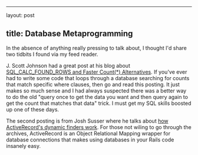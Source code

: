 <hr />

<p>layout: post</p>

<h2>title: Database Metaprogramming</h2>

<p>
In the absence of anything really pressing to talk about, I thought I'd share two tidbits I found via my feed reader.
</p>

<p>
J. Scott Johnson had a great post at his blog about <a href="http://fuzzyblog.com/archives/2006/08/12/sql_calc_found_rows-and-faster-count-alternatives/">SQL_CALC_FOUND_ROWS and Faster Count(*) Alternatives</a>.  If you've ever had to write some code that loops through a database searching for counts that match specific where clauses, then go and read this posting.  It just makes so much sense and I had always suspected there was a better way to do the old "query once to get the data you want and then query again to get the count that matches that data" trick.  I must get my SQL skills boosted up one of these days.
</p>

<p>The second posting is from Josh Susser where he talks about <a href=http://blog.hasmanythrough.com/articles/2006/08/13/how-dynamic-finders-work>how ActiveRecord's dynamic finders work</a>.  For those not wiling to go through the archives, ActiveRecord is an Object Relational Mapping wrapper for database connections that makes using databases in your Rails code insanely easy.  <a href="http://www.cakephp.org>CakePHP</a> has it's own ORM stuff and I've been thinking about trying to find a way to expand the findByFoo to be able to handle findByFooAndBar, which it currently does not support.
</p>

<p>I know this is a posting for hardcore programmer geeks, but even if you're mildly interested I suggest you check both those posts out.</p>
